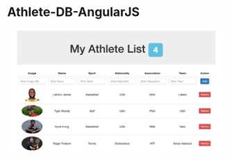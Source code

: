 # Athlete-DB-AngularJS
![](https://github.com/cheonandrew113/Athlete-DB-AngularJS/blob/master/Asset/angularCRUD.png)